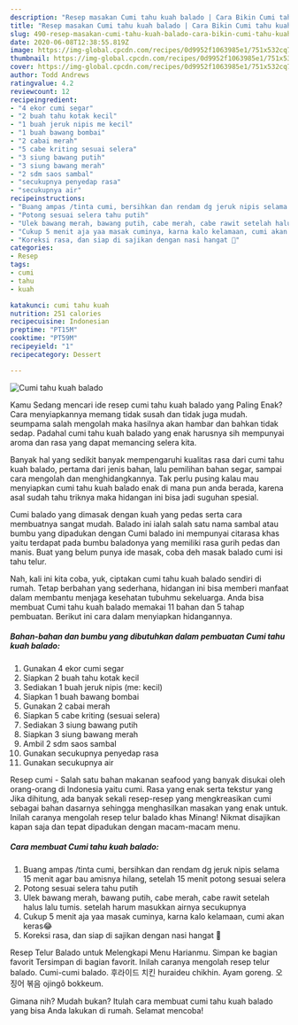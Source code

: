```yaml
---
description: "Resep masakan Cumi tahu kuah balado | Cara Bikin Cumi tahu kuah balado Yang Enak Banget"
title: "Resep masakan Cumi tahu kuah balado | Cara Bikin Cumi tahu kuah balado Yang Enak Banget"
slug: 490-resep-masakan-cumi-tahu-kuah-balado-cara-bikin-cumi-tahu-kuah-balado-yang-enak-banget
date: 2020-06-08T12:38:55.819Z
image: https://img-global.cpcdn.com/recipes/0d9952f1063985e1/751x532cq70/cumi-tahu-kuah-balado-foto-resep-utama.jpg
thumbnail: https://img-global.cpcdn.com/recipes/0d9952f1063985e1/751x532cq70/cumi-tahu-kuah-balado-foto-resep-utama.jpg
cover: https://img-global.cpcdn.com/recipes/0d9952f1063985e1/751x532cq70/cumi-tahu-kuah-balado-foto-resep-utama.jpg
author: Todd Andrews
ratingvalue: 4.2
reviewcount: 12
recipeingredient:
- "4 ekor cumi segar"
- "2 buah tahu kotak kecil"
- "1 buah jeruk nipis me kecil"
- "1 buah bawang bombai"
- "2 cabai merah"
- "5 cabe kriting sesuai selera"
- "3 siung bawang putih"
- "3 siung bawang merah"
- "2 sdm saos sambal"
- "secukupnya penyedap rasa"
- "secukupnya air"
recipeinstructions:
- "Buang ampas /tinta cumi, bersihkan dan rendam dg jeruk nipis selama 15 menit agar bau amisnya hilang, setelah 15 menit potong sesuai selera"
- "Potong sesuai selera tahu putih"
- "Ulek bawang merah, bawang putih, cabe merah, cabe rawit setelah halus lalu tumis. setelah harum masukkan airnya secukupnya"
- "Cukup 5 menit aja yaa masak cuminya, karna kalo kelamaan, cumi akan keras😂"
- "Koreksi rasa, dan siap di sajikan dengan nasi hangat 💞"
categories:
- Resep
tags:
- cumi
- tahu
- kuah

katakunci: cumi tahu kuah 
nutrition: 251 calories
recipecuisine: Indonesian
preptime: "PT15M"
cooktime: "PT59M"
recipeyield: "1"
recipecategory: Dessert

---
```



![Cumi tahu kuah balado](https://img-global.cpcdn.com/recipes/0d9952f1063985e1/751x532cq70/cumi-tahu-kuah-balado-foto-resep-utama.jpg)

Kamu Sedang mencari ide resep cumi tahu kuah balado yang Paling Enak? Cara menyiapkannya memang tidak susah dan tidak juga mudah. seumpama salah mengolah maka hasilnya akan hambar dan bahkan tidak sedap. Padahal cumi tahu kuah balado yang enak harusnya sih mempunyai aroma dan rasa yang dapat memancing selera kita.

Banyak hal yang sedikit banyak mempengaruhi kualitas rasa dari cumi tahu kuah balado, pertama dari jenis bahan, lalu pemilihan bahan segar, sampai cara mengolah dan menghidangkannya. Tak perlu pusing kalau mau menyiapkan cumi tahu kuah balado enak di mana pun anda berada, karena asal sudah tahu triknya maka hidangan ini bisa jadi suguhan spesial.

Cumi balado yang dimasak dengan kuah yang pedas serta cara membuatnya sangat mudah. Balado ini ialah salah satu nama sambal atau bumbu yang dipadukan dengan Cumi balado ini mempunyai citarasa khas yaitu terdapat pada bumbu baladonya yang memiliki rasa gurih pedas dan manis. Buat yang belum punya ide masak, coba deh masak balado cumi isi tahu telur.


Nah, kali ini kita coba, yuk, ciptakan cumi tahu kuah balado sendiri di rumah. Tetap berbahan yang sederhana, hidangan ini bisa memberi manfaat dalam membantu menjaga kesehatan tubuhmu sekeluarga. Anda bisa membuat Cumi tahu kuah balado memakai 11 bahan dan 5 tahap pembuatan. Berikut ini cara dalam menyiapkan hidangannya.

<!--inarticleads1-->

##### Bahan-bahan dan bumbu yang dibutuhkan dalam pembuatan Cumi tahu kuah balado:

1. Gunakan 4 ekor cumi segar
1. Siapkan 2 buah tahu kotak kecil
1. Sediakan 1 buah jeruk nipis (me: kecil)
1. Siapkan 1 buah bawang bombai
1. Gunakan 2 cabai merah
1. Siapkan 5 cabe kriting (sesuai selera)
1. Sediakan 3 siung bawang putih
1. Siapkan 3 siung bawang merah
1. Ambil 2 sdm saos sambal
1. Gunakan secukupnya penyedap rasa
1. Gunakan secukupnya air


Resep cumi - Salah satu bahan makanan seafood yang banyak disukai oleh orang-orang di Indonesia yaitu cumi. Rasa yang enak serta tekstur yang Jika dihitung, ada banyak sekali resep-resep yang mengkreasikan cumi sebagai bahan dasarnya sehingga menghasilkan masakan yang enak untuk. Inilah caranya mengolah resep telur balado khas Minang! Nikmat disajikan kapan saja dan tepat dipadukan dengan macam-macam menu. 

<!--inarticleads2-->

##### Cara membuat Cumi tahu kuah balado:

1. Buang ampas /tinta cumi, bersihkan dan rendam dg jeruk nipis selama 15 menit agar bau amisnya hilang, setelah 15 menit potong sesuai selera
1. Potong sesuai selera tahu putih
1. Ulek bawang merah, bawang putih, cabe merah, cabe rawit setelah halus lalu tumis. setelah harum masukkan airnya secukupnya
1. Cukup 5 menit aja yaa masak cuminya, karna kalo kelamaan, cumi akan keras😂
1. Koreksi rasa, dan siap di sajikan dengan nasi hangat 💞


Resep Telur Balado untuk Melengkapi Menu Harianmu. Simpan ke bagian favorit Tersimpan di bagian favorit. Inilah caranya mengolah resep telur balado. Cumi-cumi balado. 후라이드 치킨 huraideu chikhin. Ayam goreng. 오징어 볶음 ojingȏ bokkeum. 

Gimana nih? Mudah bukan? Itulah cara membuat cumi tahu kuah balado yang bisa Anda lakukan di rumah. Selamat mencoba!
